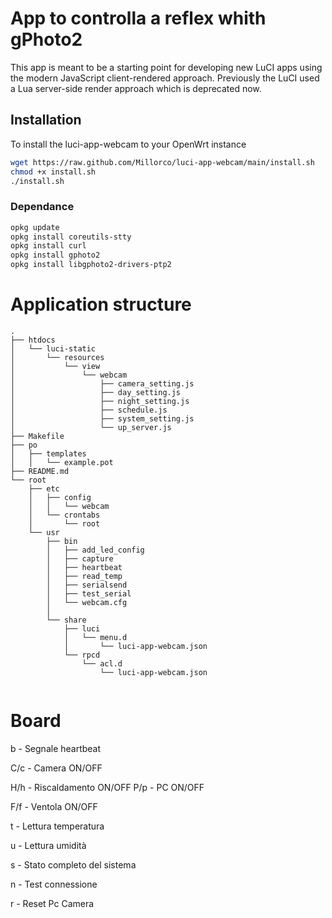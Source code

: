 # App to controlla a reflex whith gPhoto2

This app is meant to be a starting point for developing new LuCI apps using the modern JavaScript client-rendered approach.
Previously the LuCI used a Lua server-side render approach which is deprecated now.

## Installation

To install the luci-app-webcam to your OpenWrt instance

```sh
wget https://raw.github.com/Millorco/luci-app-webcam/main/install.sh
chmod +x install.sh
./install.sh
```

### Dependance

```sh
opkg update
opkg install coreutils-stty
opkg install curl
opkg install gphoto2
opkg install libgphoto2-drivers-ptp2
```

# Application structure

```
.
├── htdocs
│   └── luci-static
│       └── resources
│           └── view
│               └── webcam
│                   ├── camera_setting.js
│                   ├── day_setting.js
│                   ├── night_setting.js
│                   ├── schedule.js
│                   ├── system_setting.js
│                   └── up_server.js
├── Makefile
├── po
│   ├── templates
│   │   └── example.pot
├── README.md
└── root
    ├── etc
    │   ├── config
    │   │   └── webcam
    │   └── crontabs
    │       └── root
    └── usr
        ├── bin
        │   ├── add_led_config
        │   ├── capture
        │   ├── heartbeat
        │   ├── read_temp
        │   ├── serialsend
        │   ├── test_serial
        │   └── webcam.cfg
        │ 
        └── share
            ├── luci
            │   └── menu.d
            │       └── luci-app-webcam.json
            └── rpcd
                └── acl.d
                    └── luci-app-webcam.json


```

# Board

b - Segnale heartbeat

C/c - Camera ON/OFF

H/h - Riscaldamento ON/OFF
P/p - PC ON/OFF

F/f - Ventola ON/OFF

t - Lettura temperatura

u - Lettura umidità

s - Stato completo del sistema

n - Test connessione

r - Reset Pc Camera
